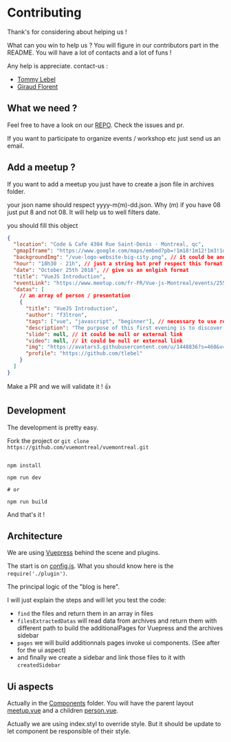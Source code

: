# Contributing

Thank's for considering about helping us !

What can you win to help us ? You will figure in our contributors part in the README. You will have a lot of contacts and a lot of funs !

Any help is appreciate. contact-us :

- [Tommy Lebel](https://www.linkedin.com/in/tommylebel/)
- [Giraud Florent](https://www.linkedin.com/in/fgiraud42/)

## What we need ?

Feel free to have a look on our [REPO](https://github.com/vuemontreal/vuemontreal/). Check the issues and pr.

If you want to participate to organize events / workshop etc just send us an email.

## Add a meetup ?

If you want to add a meetup you just have to create a json file in archives folder.

your json name should respect yyyy-m(m)-dd.json. Why (m) if you have 08 just put 8 and not 08. It will help us to well filters date.

you should fill this object

```json
{
  "location": "Code & Cafe 4304 Rue Saint-Denis · Montreal, qc",
  "gmapIframe": "https://www.google.com/maps/embed?pb=!1m18!1m12!1m3!1d2795.3883541630685!2d-73.57987!3d45.522389999999994!2m3!1f0!2f0!3f0!3m2!1i1024!2i768!4f13.1!3m3!1m2!1s0x0%3A0x0!2zNDXCsDMxJzIwLjYiTiA3M8KwMzQnNDcuNSJX!5e0!3m2!1sfr!2sca!4v1566585784205!5m2!1sfr!2sca",
  "backgroundImg": "/vue-logo-website-big-city.png", // it could be and https (extern url)
  "hour": "18h30 - 21h", // just a string but pref respect this format
  "date": "October 25th 2018", // give us an enlgish format
  "title": "VueJS Introduction",
  "eventLink": "https://www.meetup.com/fr-FR/Vue-js-Montreal/events/255101915/",
  "datas": [
    // an array of person / presentation
    {
      "title": "VueJS Introduction",
      "author": "f3ltron",
      "tags": ["vue", "javascript", "beginner"], // necessary to use relevant tags because we will have a search with tags later if it's not already here
      "description": "The purpose of this first evening is to discover the advantages of Vue.js. Whether to create an entire application, or to gradually integrate it into an existing application, we will see how Vue.js is a flexible, practical and easy-to-use framework.",
      "slide": null, // it could be null or external link
      "video": null, // it could be null or external link
      "img": "https://avatars3.githubusercontent.com/u/1448836?s=460&v=4", // imgs will have 100 X 100 format
      "profile": "https://github.com/tlebel"
    }
  ]
}
```

Make a PR and we will validate it ! :+1:

## Development

The development is pretty easy.

Fork the project or `git clone https://github.com/vuemontreal/vuemontreal.git`

```

npm install

npm run dev

# or

npm run build
```

And that's it !

## Architecture

We are using [Vuepress](https://v1.vuepress.vuejs.org/) behind the scene and plugins.

The start is on [config.js](https://github.com/vuemontreal/vuemontreal/tree/master/blog/.vuepress/config.js). What you should know here is the
`require('./plugin')`.

The principal logic of the "blog is here".

I will just explain the steps and will let you test the code:

- `find` the files and return them in an array in files
- `filesExtractedDatas` will read data from archives and return them with different path to build the additionalPages for Vuepress and the archives sidebar
- `pages` we will build additionnals pages invoke ui components. (See after for the ui aspect)
- and finally we create a sidebar and link those files to it with `createdSidebar`

## Ui aspects

Actually in the [Components](https://github.com/vuemontreal/vuemontreal/tree/master/blog/.vuepress/components/) folder. You will have the parent layout [meetup.vue](https://github.com/vuemontreal/vuemontreal/tree/master/blog/.vuepress/components/meetup.vue) and a children [person.vue](https://github.com/vuemontreal/vuemontreal/tree/master/blog/.vuepress/components/person.vue).

Actually we are using index.styl to override style. But it should be update to let component be responsible of their style.
